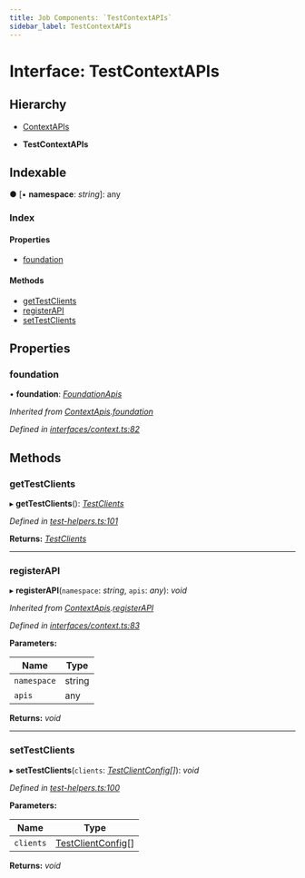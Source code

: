 ```yaml
---
title: Job Components: `TestContextAPIs`
sidebar_label: TestContextAPIs
---
```


# Interface: TestContextAPIs

## Hierarchy

  * [ContextAPIs](contextapis.md)

  * **TestContextAPIs**

## Indexable

● \[▪ **namespace**: *string*\]: any

### Index

#### Properties

* [foundation](testcontextapis.md#foundation)

#### Methods

* [getTestClients](testcontextapis.md#gettestclients)
* [registerAPI](testcontextapis.md#registerapi)
* [setTestClients](testcontextapis.md#settestclients)

## Properties

###  foundation

• **foundation**: *[FoundationApis](foundationapis.md)*

*Inherited from [ContextApis](contextapis.md).[foundation](contextapis.md#foundation)*

*Defined in [interfaces/context.ts:82](https://github.com/terascope/teraslice/blob/a2250fb9/packages/job-components/src/interfaces/context.ts#L82)*

## Methods

###  getTestClients

▸ **getTestClients**(): *[TestClients](testclients.md)*

*Defined in [test-helpers.ts:101](https://github.com/terascope/teraslice/blob/a2250fb9/packages/job-components/src/test-helpers.ts#L101)*

**Returns:** *[TestClients](testclients.md)*

___

###  registerAPI

▸ **registerAPI**(`namespace`: *string*, `apis`: *any*): *void*

*Inherited from [ContextApis](contextapis.md).[registerAPI](contextapis.md#registerapi)*

*Defined in [interfaces/context.ts:83](https://github.com/terascope/teraslice/blob/a2250fb9/packages/job-components/src/interfaces/context.ts#L83)*

**Parameters:**

Name | Type |
------ | ------ |
`namespace` | string |
`apis` | any |

**Returns:** *void*

___

###  setTestClients

▸ **setTestClients**(`clients`: *[TestClientConfig](testclientconfig.md)[]*): *void*

*Defined in [test-helpers.ts:100](https://github.com/terascope/teraslice/blob/a2250fb9/packages/job-components/src/test-helpers.ts#L100)*

**Parameters:**

Name | Type |
------ | ------ |
`clients` | [TestClientConfig](testclientconfig.md)[] |

**Returns:** *void*
